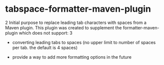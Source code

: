 
# tabspace-formatter-maven-plugin
2
Initial purpose to replace leading tab characters with spaces from a Maven plugin. This plugin was created to supplement the formatter-maven-plugin which does not support:
3
* converting leading tabs to spaces (no upper limit to number of spaces per tab. the default is 4 spaces)

* provide a way to add more formatting options in the future
